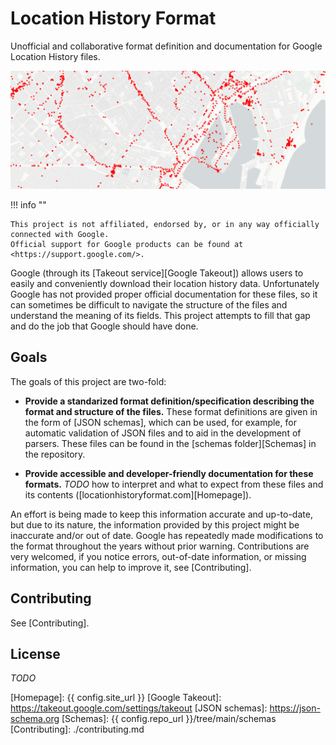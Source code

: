 # Location History Format

Unofficial and collaborative format definition and documentation for Google Location History files.

![](./static/hero.png)

!!! info ""

    This project is not affiliated, endorsed by, or in any way officially connected with Google.
    Official support for Google products can be found at <https://support.google.com/>.


Google (through its [Takeout service][Google Takeout]) allows users to easily and conveniently download their location history data.
Unfortunately Google has not provided proper official documentation for these files, so it can sometimes be difficult to navigate the structure of the files and understand the meaning of its fields.
This project attempts to fill that gap and do the job that Google should have done.


## Goals

The goals of this project are two-fold:

- **Provide a standarized format definition/specification describing the format and structure of the files.**
These format definitions are given in the form of [JSON schemas], which can be used, for example, for automatic validation of JSON files and to aid in the development of parsers.
These files can be found in the [schemas folder][Schemas] in the repository.

- **Provide accessible and developer-friendly documentation for these formats.** *TODO* how to interpret and what to expect from these files and its contents ([locationhistoryformat.com][Homepage]).

An effort is being made to keep this information accurate and up-to-date, but due to its nature, the information provided by this project might be inaccurate and/or out of date.
Google has repeatedly made modifications to the format throughout the years without prior warning.
Contributions are very welcomed, if you notice errors, out-of-date information, or missing information, you can help to improve it, see [Contributing].


## Contributing

See [Contributing].


## License

*TODO*


[Homepage]: {{ config.site_url }}
[Google Takeout]: https://takeout.google.com/settings/takeout
[JSON schemas]: https://json-schema.org
[Schemas]: {{ config.repo_url }}/tree/main/schemas
[Contributing]: ./contributing.md
